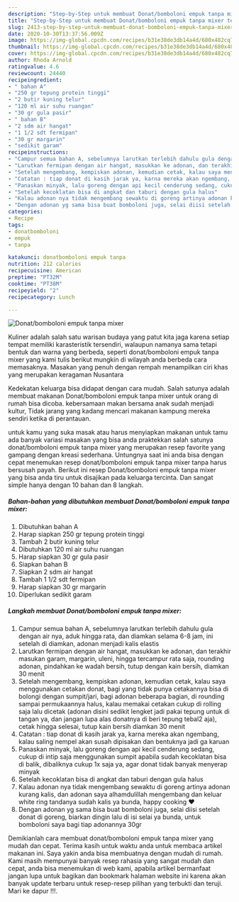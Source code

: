 ```yaml
---
description: "Step-by-Step untuk membuat Donat/bomboloni empuk tanpa mixer teraktual"
title: "Step-by-Step untuk membuat Donat/bomboloni empuk tanpa mixer teraktual"
slug: 2413-step-by-step-untuk-membuat-donat-bomboloni-empuk-tanpa-mixer-teraktual
date: 2020-10-30T13:37:56.009Z
image: https://img-global.cpcdn.com/recipes/b31e38de3db14a4d/680x482cq70/donatbomboloni-empuk-tanpa-mixer-foto-resep-utama.jpg
thumbnail: https://img-global.cpcdn.com/recipes/b31e38de3db14a4d/680x482cq70/donatbomboloni-empuk-tanpa-mixer-foto-resep-utama.jpg
cover: https://img-global.cpcdn.com/recipes/b31e38de3db14a4d/680x482cq70/donatbomboloni-empuk-tanpa-mixer-foto-resep-utama.jpg
author: Rhoda Arnold
ratingvalue: 4.6
reviewcount: 24440
recipeingredient:
- " bahan A"
- "250 gr tepung protein tinggi"
- "2 butir kuning telur"
- "120 ml air suhu ruangan"
- "30 gr gula pasir"
- " bahan B"
- "2 sdm air hangat"
- "1 1/2 sdt fermipan"
- "30 gr margarin"
- "sedikit garam"
recipeinstructions:
- "Campur semua bahan A, sebelumnya larutkan terlebih dahulu gula dengan air nya, aduk hingga rata, dan diamkan selama 6-8 jam, ini setelah di diamkan, adonan menjadi kalis elastis"
- "Larutkan fermipan dengan air hangat, masukkan ke adonan, dan terakhir masukan garam, margarin, uleni, hingga tercampur rata saja, rounding adonan, pindahkan ke wadah bersih, tutup dengan kain bersih, diamkan 30 menit"
- "Setelah mengembang, kempiskan adonan, kemudian cetak, kalau saya menggunakan cetakan donat, bagi yang tidak punya cetakannya bisa di bolongi dengan sumpit/jari, bagi adonan beberapa bagian, di rounding sampai permukaannya halus, kalau memakai cetakan cukup di rolling saja lalu dicetak (adonan disini sedikit lengket jadi pakai tepung untuk di tangan ya, dan jangan lupa alas donatnya di beri tepung tebal2 aja), cetak hingga selesai, tutup kain bersih diamkan 30 menit"
- "Catatan : tiap donat di kasih jarak ya, karna mereka akan ngembang, kalau saling nempel akan susah dipisakan dan bentuknya jadi ga karuan"
- "Panaskan minyak, lalu goreng dengan api kecil cenderung sedang, cukup di intip saja menggunakan sumpit apabila sudah kecoklatan bisa di balik, dibaliknya cukup 1x saja ya, agar donat tidak banyak menyerap minyak"
- "Setelah kecoklatan bisa di angkat dan taburi dengan gula halus"
- "Kalau adonan nya tidak mengembang sewaktu di goreng artinya adonan kurang kalis, dan adonan saya alhamdulillah mengembang dan keluar white ring tandanya sudah kalis ya bunda, happy cooking ❤"
- "Dengan adonan yg sama bisa buat bomboloni juga, selai diisi setelah donat di goreng, biarkan dingin lalu di isi selai ya bunda, untuk bomboloni saya bagi tiap adonannya 30gr"
categories:
- Recipe
tags:
- donatbomboloni
- empuk
- tanpa

katakunci: donatbomboloni empuk tanpa 
nutrition: 212 calories
recipecuisine: American
preptime: "PT32M"
cooktime: "PT38M"
recipeyield: "2"
recipecategory: Lunch

---
```



![Donat/bomboloni empuk tanpa mixer](https://img-global.cpcdn.com/recipes/b31e38de3db14a4d/680x482cq70/donatbomboloni-empuk-tanpa-mixer-foto-resep-utama.jpg)

Kuliner adalah salah satu warisan budaya yang patut kita jaga karena setiap tempat memiliki karasteristik tersendiri, walaupun namanya sama tetapi bentuk dan warna yang berbeda, seperti donat/bomboloni empuk tanpa mixer yang kami tulis berikut mungkin di wilayah anda berbeda cara memasaknya. Masakan yang penuh dengan rempah menampilkan ciri khas yang merupakan keragaman Nusantara

Kedekatan keluarga bisa didapat dengan cara mudah. Salah satunya adalah membuat makanan Donat/bomboloni empuk tanpa mixer untuk orang di rumah bisa dicoba. kebersamaan makan bersama anak sudah menjadi kultur, Tidak jarang yang kadang mencari makanan kampung mereka sendiri ketika di perantauan.



untuk kamu yang suka masak atau harus menyiapkan makanan untuk tamu ada banyak variasi masakan yang bisa anda praktekkan salah satunya donat/bomboloni empuk tanpa mixer yang merupakan resep favorite yang gampang dengan kreasi sederhana. Untungnya saat ini anda bisa dengan cepat menemukan resep donat/bomboloni empuk tanpa mixer tanpa harus bersusah payah.
Berikut ini resep Donat/bomboloni empuk tanpa mixer yang bisa anda tiru untuk disajikan pada keluarga tercinta. Dan sangat simple hanya dengan 10 bahan dan 8 langkah.


<!--inarticleads1-->

##### Bahan-bahan yang dibutuhkan membuat Donat/bomboloni empuk tanpa mixer:

1. Dibutuhkan  bahan A
1. Harap siapkan 250 gr tepung protein tinggi
1. Tambah 2 butir kuning telur
1. Dibutuhkan 120 ml air suhu ruangan
1. Harap siapkan 30 gr gula pasir
1. Siapkan  bahan B
1. Siapkan 2 sdm air hangat
1. Tambah 1 1/2 sdt fermipan
1. Harap siapkan 30 gr margarin
1. Diperlukan sedikit garam




<!--inarticleads2-->

##### Langkah membuat  Donat/bomboloni empuk tanpa mixer:

1. Campur semua bahan A, sebelumnya larutkan terlebih dahulu gula dengan air nya, aduk hingga rata, dan diamkan selama 6-8 jam, ini setelah di diamkan, adonan menjadi kalis elastis
1. Larutkan fermipan dengan air hangat, masukkan ke adonan, dan terakhir masukan garam, margarin, uleni, hingga tercampur rata saja, rounding adonan, pindahkan ke wadah bersih, tutup dengan kain bersih, diamkan 30 menit
1. Setelah mengembang, kempiskan adonan, kemudian cetak, kalau saya menggunakan cetakan donat, bagi yang tidak punya cetakannya bisa di bolongi dengan sumpit/jari, bagi adonan beberapa bagian, di rounding sampai permukaannya halus, kalau memakai cetakan cukup di rolling saja lalu dicetak (adonan disini sedikit lengket jadi pakai tepung untuk di tangan ya, dan jangan lupa alas donatnya di beri tepung tebal2 aja), cetak hingga selesai, tutup kain bersih diamkan 30 menit
1. Catatan : tiap donat di kasih jarak ya, karna mereka akan ngembang, kalau saling nempel akan susah dipisakan dan bentuknya jadi ga karuan
1. Panaskan minyak, lalu goreng dengan api kecil cenderung sedang, cukup di intip saja menggunakan sumpit apabila sudah kecoklatan bisa di balik, dibaliknya cukup 1x saja ya, agar donat tidak banyak menyerap minyak
1. Setelah kecoklatan bisa di angkat dan taburi dengan gula halus
1. Kalau adonan nya tidak mengembang sewaktu di goreng artinya adonan kurang kalis, dan adonan saya alhamdulillah mengembang dan keluar white ring tandanya sudah kalis ya bunda, happy cooking ❤
1. Dengan adonan yg sama bisa buat bomboloni juga, selai diisi setelah donat di goreng, biarkan dingin lalu di isi selai ya bunda, untuk bomboloni saya bagi tiap adonannya 30gr




Demikianlah cara membuat donat/bomboloni empuk tanpa mixer yang mudah dan cepat. Terima kasih untuk waktu anda untuk membaca artikel makanan ini. Saya yakin anda bisa membuatnya dengan mudah di rumah. Kami masih mempunyai banyak resep rahasia yang sangat mudah dan cepat, anda bisa menemukan di web kami, apabila artikel bermanfaat jangan lupa untuk bagikan dan bookmark halaman website ini karena akan banyak update terbaru untuk resep-resep pilihan yang terbukti dan teruji. Mari ke dapur !!!. 
